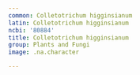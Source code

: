 ```yaml
---
common: Colletotrichum higginsianum
latin: Colletotrichum higginsianum
ncbi: '80884'
title: Colletotrichum higginsianum
group: Plants and Fungi
image: .na.character

---
```

